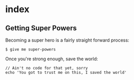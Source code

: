 # index

## Getting Super Powers

Becoming a super hero is a fairly straight forward process:

```
$ give me super-powers
```

Once you're strong enough, save the world:

```
// Ain't no code for that yet, sorry
echo 'You got to trust me on this, I saved the world'
```



